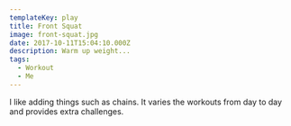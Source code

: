 ```yaml
---
templateKey: play
title: Front Squat
image: front-squat.jpg
date: 2017-10-11T15:04:10.000Z
description: Warm up weight...
tags:
  - Workout
  - Me
---
```


I like adding things such as chains. It varies the workouts from day to day and provides extra challenges.
